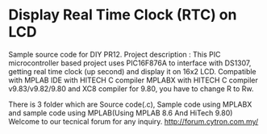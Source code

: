 # Display Real Time Clock (RTC) on LCD
Sample source code for DIY PR12. Project description : This PIC microcontroller based project uses PIC16F876A to interface with DS1307, getting real time clock (up second) and display it on 16x2 LCD.
Compatible with MPLAB IDE with HITECH C compiler MPLABX with HITECH C compiler v9.83/v9.82/9.80 and XC8 compiler for 9.80, you have to change R to Rw.

There is 3 folder which are Source code(.c), Sample code using MPLABX and sample code using MPLAB(Using MPLAB 8.6 And HiTech 9.80) Welcome to our tecnical forum for any inquiry. http://forum.cytron.com.my/
